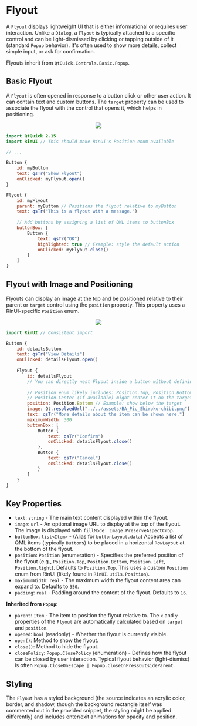 # Flyout

A `Flyout` displays lightweight UI that is either informational or requires user interaction. Unlike a `Dialog`, a `Flyout` is typically attached to a specific control and can be light-dismissed by clicking or tapping outside of it (standard `Popup` behavior). It's often used to show more details, collect simple input, or ask for confirmation.

Flyouts inherit from `QtQuick.Controls.Basic.Popup`.

## Basic Flyout

A `Flyout` is often opened in response to a button click or other user action. It can contain text and custom buttons. The `target` property can be used to associate the flyout with the control that opens it, which helps in positioning.

<div align="center">
  <img src="/assets/images/DialogsAndFlyouts/Flyout/flyout-basic.png"> <!-- Placeholder: image path to be confirmed or created -->
</div>

```qml
import QtQuick 2.15
import RinUI // This should make RinUI's Position enum available

// ...

Button {
    id: myButton
    text: qsTr("Show Flyout")
    onClicked: myFlyout.open()
}

Flyout {
    id: myFlyout
    parent: myButton // Positions the flyout relative to myButton
    text: qsTr("This is a flyout with a message.")
    
    // Add buttons by assigning a list of QML items to buttonBox
    buttonBox: [
        Button {
            text: qsTr("OK")
            highlighted: true // Example: style the default action
            onClicked: myFlyout.close()
        }
    ]
}
```

## Flyout with Image and Positioning

Flyouts can display an image at the top and be positioned relative to their parent or `target` control using the `position` property. This property uses a RinUI-specific `Position` enum.

<div align="center">
  <img src="/assets/images/DialogsAndFlyouts/Flyout/flyout-image-positioned.png"> <!-- Placeholder: image path to be confirmed or created -->
</div>

```qml
import RinUI // Consistent import

Button {
    id: detailsButton
    text: qsTr("View Details")
    onClicked: detailsFlyout.open()
    
    Flyout {
        id: detailsFlyout
        // You can directly nest Flyout inside a button without defining the parent attribute.
        
        // Position enum likely includes: Position.Top, Position.Bottom, Position.Left, Position.Right
        // Position.Center (if available) might center it on the target or screen.
        position: Position.Bottom // Example: show below the target
        image: Qt.resolvedUrl("../../assets/BA_Pic_Shiroko-chibi.png") // Ensure path is correct
        text: qsTr("More details about the item can be shown here.")
        maximumWidth: 300
        buttonBox: [
            Button {
                text: qsTr("Confirm")
                onClicked: detailsFlyout.close()
            },
            Button {
                text: qsTr("Cancel")
                onClicked: detailsFlyout.close()
            }
        ]
    }
}
```

## Key Properties

*   `text`: `string` - The main text content displayed within the flyout.
*   `image`: `url` - An optional image URL to display at the top of the flyout. The image is displayed with `fillMode: Image.PreserveAspectCrop`.
*   `buttonBox`: `list<Item>` - (Alias for `buttonLayout.data`) Accepts a list of QML items (typically `Button`s) to be placed in a horizontal `RowLayout` at the bottom of the flyout.
*   `position`: `Position` (enumeration) - Specifies the preferred position of the flyout (e.g., `Position.Top`, `Position.Bottom`, `Position.Left`, `Position.Right`). Defaults to `Position.Top`. This uses a custom `Position` enum from RinUI (likely found in `RinUI.utils.Position`).
*   `maximumWidth`: `real` - The maximum width the flyout content area can expand to. Defaults to `350`.
*   `padding`: `real` - Padding around the content of the flyout. Defaults to `16`.

**Inherited from `Popup`:**
*   `parent`: `Item` - The item to position the flyout relative to. The `x` and `y` properties of the `Flyout` are automatically calculated based on `target` and `position`.
*   `opened`: `bool` (readonly) - Whether the flyout is currently visible.
*   `open()`: Method to show the flyout.
*   `close()`: Method to hide the flyout.
*   `closePolicy`: `Popup.ClosePolicy` (enumeration) - Defines how the flyout can be closed by user interaction. Typical flyout behavior (light-dismiss) is often `Popup.CloseOnEscape | Popup.CloseOnPressOutsideParent`.

## Styling

The `Flyout` has a styled background (the source indicates an acrylic color, border, and shadow, though the background rectangle itself was commented out in the provided snippet, the styling might be applied differently) and includes enter/exit animations for opacity and position.
```
